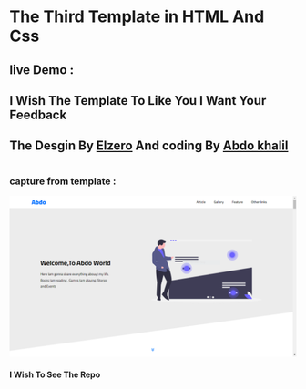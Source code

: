 # The Third Template in HTML And Css 
## live Demo :
## I Wish The Template To Like You I Want Your Feedback

## The Desgin By [Elzero](https://elzero.org/) And coding By [Abdo khalil](https://github.com/Abdokhalil11)
#
### capture from template :
![capture Of Web](webPNG.PNG)


#### I Wish To See The Repo 